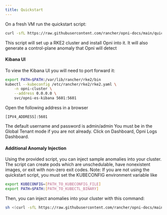 ```yaml
---
title: Quickstart
---
```


On a fresh VM run the quickstart script:
```bash
curl -sfL https://raw.githubusercontent.com/rancher/opni-docs/main/quickstart_files/install_opni.sh | sh -
```
This script will set up a RKE2 cluster and install Opni into it.  It will also generate a control-plane anomaly that Opni will detect


#### Kibana UI

To view the Kibana UI you will need to port forward it:
```bash
export PATH=$PATH:/var/lib/rancher/rke2/bin
kubectl --kubeconfig /etc/rancher/rke2/rke2.yaml \
    -n opni-cluster \
    --address 0.0.0.0 \
    svc/opni-es-kibana 5601:5601
```


Open the following address in a browser
```
[IPV4_ADDRESS]:5601
``` 
The default username and password is admin/admin
You must be in the Global Tenant mode if you are not already. Click on Dashboard, Opni Logs Dashboard.


#### Additional Anomaly Injection

Using the provided script, you can inject sample anomalies into your cluster. The script can create pods which are unschedulable, have nonexistent images, or exit with non-zero exit codes.
Note: If you are not using the quickstart script, you must set the KUBECONFIG environment variable like
```bash
export KUBECONFIG=[PATH_TO_KUBECONFIG_FILE]
export PATH=$PATH:[PATH_TO_KUBECTL_BINARY]
```
Then, you can inject anomalies into your cluster with this command:
```bash
sh <(curl -sfL https://raw.githubusercontent.com/rancher/opni-docs/main/quickstart_files/errors_injection.sh)
```